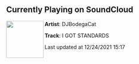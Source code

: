 ## Currently Playing on SoundCloud

[<img align="left" width="100" src="https://i1.sndcdn.com/artworks-2nDhAyA8tFd2EKpN-YG1twQ-t500x500.jpg">](https://soundcloud.com/djbodegacat/i-got-standards)

**Artist**: DJBodegaCat 

**Track**: I GOT STANDARDS

Last updated at 12/24/2021 15:17
